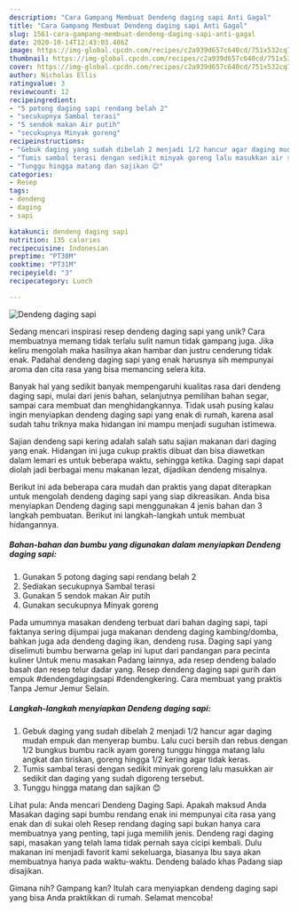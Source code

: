```yaml
---
description: "Cara Gampang Membuat Dendeng daging sapi Anti Gagal"
title: "Cara Gampang Membuat Dendeng daging sapi Anti Gagal"
slug: 1561-cara-gampang-membuat-dendeng-daging-sapi-anti-gagal
date: 2020-10-14T12:43:03.486Z
image: https://img-global.cpcdn.com/recipes/c2a939d657c640cd/751x532cq70/dendeng-daging-sapi-foto-resep-utama.jpg
thumbnail: https://img-global.cpcdn.com/recipes/c2a939d657c640cd/751x532cq70/dendeng-daging-sapi-foto-resep-utama.jpg
cover: https://img-global.cpcdn.com/recipes/c2a939d657c640cd/751x532cq70/dendeng-daging-sapi-foto-resep-utama.jpg
author: Nicholas Ellis
ratingvalue: 3
reviewcount: 12
recipeingredient:
- "5 potong daging sapi rendang belah 2"
- "secukupnya Sambal terasi"
- "5 sendok makan Air putih"
- "secukupnya Minyak goreng"
recipeinstructions:
- "Gebuk daging yang sudah dibelah 2 menjadi 1/2 hancur agar daging mudah empuk dan menyerap bumbu. Lalu cuci bersih dan rebus dengan 1/2 bungkus bumbu racik ayam goreng tunggu hingga matang lalu angkat dan tiriskan, goreng hingga 1/2 kering agar tidak keras."
- "Tumis sambal terasi dengan sedikit minyak goreng lalu masukkan air sedikit dan daging yang sudah digoreng tersebut."
- "Tunggu hingga matang dan sajikan 😊"
categories:
- Resep
tags:
- dendeng
- daging
- sapi

katakunci: dendeng daging sapi 
nutrition: 135 calories
recipecuisine: Indonesian
preptime: "PT30M"
cooktime: "PT31M"
recipeyield: "3"
recipecategory: Lunch

---
```



![Dendeng daging sapi](https://img-global.cpcdn.com/recipes/c2a939d657c640cd/751x532cq70/dendeng-daging-sapi-foto-resep-utama.jpg)

Sedang mencari inspirasi resep dendeng daging sapi yang unik? Cara membuatnya memang tidak terlalu sulit namun tidak gampang juga. Jika keliru mengolah maka hasilnya akan hambar dan justru cenderung tidak enak. Padahal dendeng daging sapi yang enak harusnya sih mempunyai aroma dan cita rasa yang bisa memancing selera kita.

Banyak hal yang sedikit banyak mempengaruhi kualitas rasa dari dendeng daging sapi, mulai dari jenis bahan, selanjutnya pemilihan bahan segar, sampai cara membuat dan menghidangkannya. Tidak usah pusing kalau ingin menyiapkan dendeng daging sapi yang enak di rumah, karena asal sudah tahu triknya maka hidangan ini mampu menjadi suguhan istimewa.

Sajian dendeng sapi kering adalah salah satu sajian makanan dari daging yang enak. Hidangan ini juga cukup praktis dibuat dan bisa diawetkan dalam lemari es untuk beberapa waktu, sehingga ketika. Daging sapi dapat diolah jadi berbagai menu makanan lezat, dijadikan dendeng misalnya.


Berikut ini ada beberapa cara mudah dan praktis yang dapat diterapkan untuk mengolah dendeng daging sapi yang siap dikreasikan. Anda bisa menyiapkan Dendeng daging sapi menggunakan 4 jenis bahan dan 3 langkah pembuatan. Berikut ini langkah-langkah untuk membuat hidangannya.

<!--inarticleads1-->

##### Bahan-bahan dan bumbu yang digunakan dalam menyiapkan Dendeng daging sapi:

1. Gunakan 5 potong daging sapi rendang belah 2
1. Sediakan secukupnya Sambal terasi
1. Gunakan 5 sendok makan Air putih
1. Gunakan secukupnya Minyak goreng


Pada umumnya masakan dendeng terbuat dari bahan daging sapi, tapi faktanya sering dijumpai juga makanan dendeng daging kambing/domba, bahkan juga ada dendeng daging ikan, dendeng rusa. Daging sapi yang diselimuti bumbu berwarna gelap ini luput dari pandangan para pecinta kuliner Untuk menu masakan Padang lainnya, ada resep dendeng balado basah dan resep telur dadar yang. Resep dendeng daging sapi gurih dan empuk #dendengdagingsapi #dendengkering. Cara membuat yang praktis Tanpa Jemur Jemur Selain. 

<!--inarticleads2-->

##### Langkah-langkah menyiapkan Dendeng daging sapi:

1. Gebuk daging yang sudah dibelah 2 menjadi 1/2 hancur agar daging mudah empuk dan menyerap bumbu. Lalu cuci bersih dan rebus dengan 1/2 bungkus bumbu racik ayam goreng tunggu hingga matang lalu angkat dan tiriskan, goreng hingga 1/2 kering agar tidak keras.
1. Tumis sambal terasi dengan sedikit minyak goreng lalu masukkan air sedikit dan daging yang sudah digoreng tersebut.
1. Tunggu hingga matang dan sajikan 😊


Lihat pula: Anda mencari Dendeng Daging Sapi. Apakah maksud Anda Masakan daging sapi bumbu rendang enak ini mempunyai cita rasa yang enak dan di sukai oleh Resep rendang daging sapi bukan hanya cara membuatnya yang penting, tapi juga memilih jenis. Dendeng ragi daging sapi, masakan yang telah lama tidak pernah saya cicipi kembali. Dulu makanan ini menjadi favorit kami sekeluarga, biasanya Ibu saya akan membuatnya hanya pada waktu-waktu. Dendeng balado khas Padang siap disajikan. 

Gimana nih? Gampang kan? Itulah cara menyiapkan dendeng daging sapi yang bisa Anda praktikkan di rumah. Selamat mencoba!
